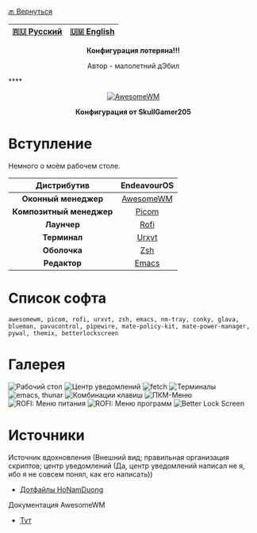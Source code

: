 [🔙 Вернуться](https://github.com/SkullGamer205/dotfiles/blob/main/README-ru.md#dark-gray)

|[🇷🇺 Русский](README-ru.md) | [🇺🇲 English](README.md)|
|-|-|

**<p align="center">Конфигурация потеряна!!!</p>**
<p align="center">Автор - малолетний дЭбил</p>
****
<p align="center">
<a href="https://awesomewm.org/"><img src="https://awesomewm.org/images/awesome-dark-1.svg" alt="AwesomeWM"></a>
</p>

**<p align="center">Конфигурация от SkullGamer205</p>**

# Вступление

  Немного о моём рабочем столе.

| **Дистрибутив** | EndeavourOS |
|:---------------:|:-----------:|
|**Оконный менеджер**|[AwesomeWM](https://github.com/awesomeWM/awesome/)|
|**Композитный менеджер**|[Picom](https://github.com/FT-Labs/picom)|
|**Лаунчер**|[Rofi](https://github.com/davatorium/rofi/)|
|**Терминал**|[Urxvt](https://github.com/exg/rxvt-unicode)|
|**Оболочка**|[Zsh](https://www.zsh.org/)|
|**Редактор**|[Emacs](https://github.com/emacs-mirror/emacs)|

# Список софта

    awesomewm, picom, rofi, urxvt, zsh, emacs, nm-tray, conky, glava, blueman, pavucontrol, pipewire, mate-policy-kit, mate-power-manager, pywal, themix, betterlockscreen

# Галерея

![Рабочий стол](.preview/screenshot-1.png)
![Центр уведомлений](.preview/screenshot-2.png)
![fetch](.preview/screenshot-3.png)
![Терминалы](.preview/screenshot-4.png)
![emacs, thunar](.preview/screenshot-5.png)
![Комбинации клавиш](.preview/screenshot-6.png)
![ПКМ-Меню](.preview/screenshot-7.png)
![ROFI: Меню питания](.preview/screenshot-8.png)
![ROFI: Меню программ](.preview/screenshot-9.png)
![Better Lock Screen](.preview/screenshot-10.png)

# Источники

Источник вдохновления (Внешний вид; правильная организация скриптов; центр уведомлений (Да, центр уведомлений написал не я, ибо я не совсем понял, как его написать))
-  [Дотфайлы HoNamDuong](https://github.com/HoNamDuong/.dotfiles)

Документация AwesomeWM
-  [Тут](https://awesomewm.org/apidoc/index.html)
